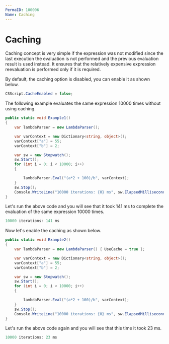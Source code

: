 ```yaml
---
PermaID: 100006
Name: Caching
---
```


# Caching

Caching concept is very simple if the expression was not modified since the last execution the evaluation is not performed and the previous evaluation result is used instead. It ensures that the relatively expensive expression reevaluation is performed only if it is required. 

By default, the caching option is disabled, you can enable it as shown below.

```csharp
CSScript.CacheEnabled = false;
```

The following example evaluates the same expression 10000 times without using caching.

```csharp
public static void Example1()
{
	var lambdaParser = new LambdaParser();

	var varContext = new Dictionary<string, object>();
	varContext["a"] = 55;
	varContext["b"] = 2;

	var sw = new Stopwatch();
	sw.Start();
	for (int i = 0; i < 10000; i++)
	{

		lambdaParser.Eval("(a*2 + 100)/b", varContext);
	}
	sw.Stop();
	Console.WriteLine("10000 iterations: {0} ms", sw.ElapsedMilliseconds);
}
```

Let's run the above code and you will see that it took 141 ms to complete the evaluation of the same expression 10000 times.

```csharp
10000 iterations: 141 ms
```

Now let's enable the caching as shown below.

```csharp
public static void Example2()
{
	var lambdaParser = new LambdaParser() { UseCache = true };

	var varContext = new Dictionary<string, object>();
	varContext["a"] = 55;
	varContext["b"] = 2;

	var sw = new Stopwatch();
	sw.Start();
	for (int i = 0; i < 10000; i++)
	{

		lambdaParser.Eval("(a*2 + 100)/b", varContext);
	}
	sw.Stop();
	Console.WriteLine("10000 iterations: {0} ms", sw.ElapsedMilliseconds);
}
```

Let's run the above code again and you will see that this time it took 23 ms.

```csharp
10000 iterations: 23 ms
```